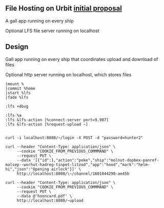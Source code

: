 ## File Hosting on Urbit [initial proposal](https://grants.urbit.org/proposals/1760204192)

A gall app running on every ship

Optional LFS file server running on localhost

## Design

Gall app running on every ship that coordinates upload and download of files

Optional http server running on localhost, which stores files


```
|mount %
|commit %home
|start %lfs
|fade %lfs

:lfs +dbug

:lfs %a
:lfs &lfs-action [%connect-server port=9.987]
:lfs &lfs-action [%request-upload ~]


curl -i localhost:8080/~/login -X POST -d "password=hunter2"

curl --header "Content-Type: application/json" \
     --cookie "COOKIE_FROM_PREVIOUS_COMMMAND" \
     --request PUT \
     --data '[{"id":1,"action":"poke","ship":"molnut-dopbex-panref-malsep--worhut-hadreg-tinpet-litzod","app":"hood","mark":"helm-hi","json":"Opening airlock"}]' \
     http://localhost:8080/\~/channel/1601844290-ae45b
     
curl --header "Content-Type: application/json" \
     --cookie "COOKIE_FROM_PREVIOUS_COMMMAND" \
     --request PUT \
     --data @'hooncard.pdf' \
     http://localhost:8080/~upload

```
